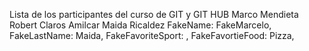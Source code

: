 Lista de los participantes del curso de GIT y GIT HUB
Marco Mendieta
Robert Claros
Amilcar Maida Ricaldez
FakeName: FakeMarcelo, FakeLastName: Maida, FakeFavoriteSport: , FakeFavortieFood: Pizza,


